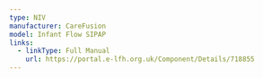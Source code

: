 ```yaml
---
type: NIV
manufacturer: CareFusion
model: Infant Flow SIPAP
links:
  - linkType: Full Manual
    url: https://portal.e-lfh.org.uk/Component/Details/718855
---
```

